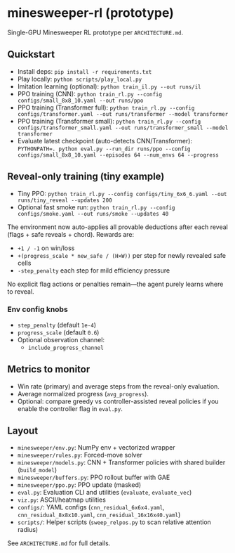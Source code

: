 # minesweeper-rl (prototype)

Single-GPU Minesweeper RL prototype per `ARCHITECTURE.md`.

## Quickstart

- Install deps: `pip install -r requirements.txt`
- Play locally: `python scripts/play_local.py`
- Imitation learning (optional): `python train_il.py --out runs/il`
- PPO training (CNN): `python train_rl.py --config configs/small_8x8_10.yaml --out runs/ppo`
- PPO training (Transformer full): `python train_rl.py --config configs/transformer.yaml --out runs/transformer --model transformer`
- PPO training (Transformer small): `python train_rl.py --config configs/transformer_small.yaml --out runs/transformer_small --model transformer`
- Evaluate latest checkpoint (auto-detects CNN/Transformer): `PYTHONPATH=. python eval.py --run_dir runs/ppo --config configs/small_8x8_10.yaml --episodes 64 --num_envs 64 --progress`

## Reveal-only training (tiny example)

- Tiny PPO: `python train_rl.py --config configs/tiny_6x6_6.yaml --out runs/tiny_reveal --updates 200`
- Optional fast smoke run: `python train_rl.py --config configs/smoke.yaml --out runs/smoke --updates 40`

The environment now auto-applies all provable deductions after each reveal (flags + safe reveals + chord). Rewards are:

- `+1 / -1` on win/loss
- `+(progress_scale * new_safe / (H×W))` per step for newly revealed safe cells
- `-step_penalty` each step for mild efficiency pressure

No explicit flag actions or penalties remain—the agent purely learns where to reveal.

### Env config knobs

- `step_penalty` (default `1e-4`)
- `progress_scale` (default `0.6`)
- Optional observation channel:
  - `include_progress_channel`

## Metrics to monitor

- Win rate (primary) and average steps from the reveal-only evaluation.
- Average normalized progress (`avg_progress`).
- Optional: compare greedy vs controller-assisted reveal policies if you enable the controller flag in `eval.py`.

## Layout

- `minesweeper/env.py`: NumPy env + vectorized wrapper
- `minesweeper/rules.py`: Forced-move solver
- `minesweeper/models.py`: CNN + Transformer policies with shared builder (`build_model`)
- `minesweeper/buffers.py`: PPO rollout buffer with GAE
- `minesweeper/ppo.py`: PPO update (masked)
- `eval.py`: Evaluation CLI and utilities (`evaluate`, `evaluate_vec`)
- `viz.py`: ASCII/heatmap utilities
- `configs/`: YAML configs (`cnn_residual_6x6x4.yaml`, `cnn_residual_8x8x10.yaml`, `cnn_residual_16x16x40.yaml`)
- `scripts/`: Helper scripts (`sweep_relpos.py` to scan relative attention radius)

See `ARCHITECTURE.md` for full details.
